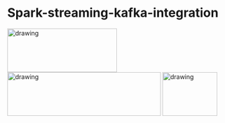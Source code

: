 # Spark-streaming-kafka-integration

<a href="http://spark.apache.org/"><img src="http://spark.apache.org/images/spark-logo-trademark.png" alt="drawing" height="100" width="250"/></a>
<a href="https://www.python.org/"><img src="https://www.python.org/static/img/python-logo.png" alt="drawing" height="100" width="350"/></a>
<a href="https://apps.twitter.com/"><img src="https://static01.nyt.com/images/2014/08/10/magazine/10wmt/10wmt-superJumbo-v4.jpg" alt="drawing" height="100" width="125"/></a>
